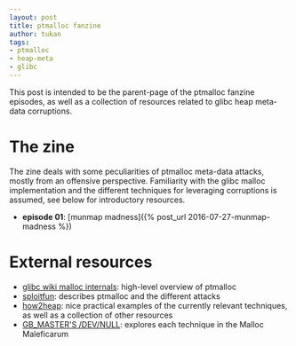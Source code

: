 ```yaml
---
layout: post
title: ptmalloc fanzine
author: tukan
tags:
- ptmalloc
- heap-meta
- glibc
---
```


This post is intended to be the parent-page of the ptmalloc fanzine episodes, as well as a collection of resources related to glibc heap meta-data corruptions. 


# The zine

The zine deals with some peculiarities of ptmalloc meta-data attacks, mostly from an offensive perspective. Familiarity with the glibc malloc implementation and the different techniques for leveraging corruptions is assumed, see below for introductory resources.

* **episode 01**: [munmap madness]({% post_url 2016-07-27-munmap-madness %})


# External resources

* [glibc wiki malloc internals][20]: high-level overview of ptmalloc
* [sploitfun][21]: describes ptmalloc and the different attacks
* [how2heap][22]: nice practical examples of the currently relevant techniques, as well as a collection of other resources
* [GB_MASTER'S /DEV/NULL][23]: explores each technique in the Malloc Maleficarum

[20]: https://sourceware.org/glibc/wiki/MallocInternals
[21]: https://sploitfun.wordpress.com/archives/
[22]: https://github.com/shellphish/how2heap
[23]: https://gbmaster.wordpress.com/